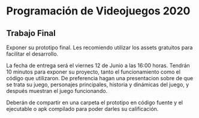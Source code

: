 #   Programación de Videojuegos 2020
##  Trabajo Final

Exponer su prototipo final. Les recomiendo utilizar los assets gratuitos para facilitar el desarrollo.
 
La fecha de entrega será el viernes 12 de Junio a las 16:00 horas. Tendrán 10 minutos para exponer su proyecto, tanto el funcionamiento como el código que utilizaron. De preferencia hagan una presentacion sobre de que se trata su juego, personajes principales, historia y dinámicas del juego, y después muestran el juego funcionando.

Deberán de compartir en una carpeta el prototipo en código fuente y el ejecutable o apk compilado para poder darles su calificación.